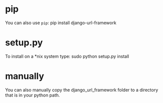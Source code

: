 # pip
You can also use `pip`:
    pip install django-url-framework
   
# setup.py
To install on a *nix system type:
    sudo python setup.py install

# manually
You can also manually copy the django_url_framework folder to a directory that is in your python path.
